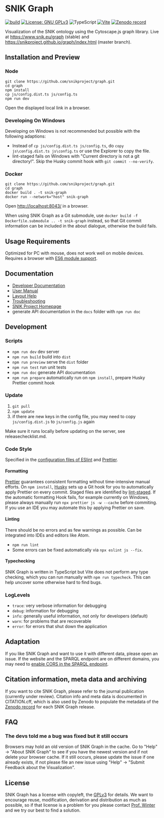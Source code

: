 # SNIK Graph

[![build](https://github.com/snikproject/graph/actions/workflows/build.yml/badge.svg)](https://github.com/snikproject/graph/actions/workflows/build.yml)
[![License: GNU GPLv3](https://img.shields.io/badge/license-GPL-blue)](LICENSE)
![TypeScript](https://badges.aleen42.com/src/typescript.svg)
[![Vite](https://badges.aleen42.com/src/vitejs.svg)](https://vitejs.dev/)
[![Zenodo record](https://zenodo.org/badge/DOI/10.5281/zenodo.11997333.svg)](https://doi.org/10.5281/zenodo.11997333)

Visualization of the SNIK ontology using the Cytoscape.js graph library.
Live at <https://www.snik.eu/graph> (stable) and <https://snikproject.github.io/graph/index.html> (master branch).
<!--Browse the code documentation [here](https://snikproject.github.io/graph/index.html)!-->

## Installation and Preview

### Node

    git clone https://github.com/snikproject/graph.git
    cd graph
    npm install
    cp js/config.dist.ts js/config.ts
    npm run dev 

Open the displayed local link in a browser.

### Developing On Windows

Developing on Windows is not recommended but possible with the following adaptions:

* Instead of `cp js/config.dist.ts js/config.ts`, do `copy js\config.dist.ts js\config.ts` or use the Explorer to copy the file.
* lint-staged fails on Windows with "Current directory is not a git directory!". Skip the Husky commit hook with `git commit --no-verify`.

### Docker

    git clone https://github.com/snikproject/graph.git
    cd graph
    docker build . -t snik-graph
    docker run --network="host" snik-graph

Open <http://localhost:8043/> in a browser.

When using SNIK Graph as a Git submodule, use `docker build -f Dockerfile.submodule .. -t snik-graph` instead, so that Git commit information can be included in the about dialogue, otherwise the build fails.

## Usage Requirements
Optimized for PC with mouse, does not work well on mobile devices.
Requires a browser with [ES6 module support](https://caniuse.com/es6-module).

## Documentation

* [Developer Documentation](https://snikproject.github.io/graph/doc)
* [User Manual](https://www.snik.eu/graph/html/manual.html)
* [Layout Help](https://www.snik.eu/graph/html/layoutHelp.html)
* [Troubleshooting](https://www.snik.eu/graph/html/troubleshooting.html)
* [SNIK Project Homepage](https://www.snik.eu/)
* generate API documentation in the `docs` folder with `npm run doc`

## Development

### Scripts
* `npm run dev` dev server
* `npm run build` build into `dist`
* `npm run preview` serve the `dist` folder
* `npm run test` run unit tests
* `npm run doc` generate API documentation
* `npm run prepare` automatically run on `npm install`, prepare Husky Prettier commit hook

### Update
1. `git pull`
2. `npm update`
3. if there are new keys in the config file, you may need to copy `js/config.dist.js` to `js/config.js` again

Make sure it runs locally before updating on the server, see releasechecklist.md.

### Code Style
Specified in the [configuration files of ESlint](.eslintrc.json) and [Prettier](.prettierrc).

#### Formatting
[Prettier](https://prettier.io/) guarantees consistent formatting without time-intensive manual efforts.
On `npm install`, [Husky](https://github.com/typicode/husky) sets up a Git hook for you to automatically apply Prettier on every commit.
Staged files are identified by [lint-staged](https://github.com/okonet/lint-staged).
If the automatic formatting Hook fails, for example currently on Windows, please always manually run `npx prettier js -w --cache` before commiting.
If you use an IDE you may automate this by applying Prettier on save.

#### Linting
There should be no errors and as few warnings as possible.
Can be integrated into IDEs and editors like Atom.

- `npm run lint`
- Some errors can be fixed automatically via `npx eslint js --fix`.

#### Typechecking

SNIK Graph is written in TypeScript but Vite does not perform any type checking, which you can run manually with `npm run typecheck`.
This can help uncover some otherwise hard to find bugs.

### LogLevels
* `trace`: very verbose information for debugging
* `debug`: information for debugging
* `info`: generally useful information, not only for developers (default)
* `warn`: for problems that are recoverable
* `error`: for errors that shut down the application

## Adaptation
If you like SNIK Graph and want to use it with different data, please open an issue.
If the website and the SPARQL endpoint are on different domains, you may need to [enable CORS in the SPARQL endpoint](http://vos.openlinksw.com/owiki/wiki/VOS/VirtTipsAndTricksCORsEnableSPARQLURLs).

## Citation information, meta data and archiving

If you want to cite SNIK Graph, please refer to the journal publication (currently under review).
Citation info and meta data is documented in CITATION.cff, which is also used by Zenodo to populate the metadata of the [Zenodo record](https://doi.org/10.5281/zenodo.11997333) for each SNIK Graph release.

## FAQ

### The devs told me a bug was fixed but it still occurs
Browsers may hold an old version of SNIK Graph in the cache.
Go to "Help" -> "About SNIK Graph" to see if you have the newest version and if not delete your browser cache.
If it still occurs, please update the issue if one already exists, if not please file an new issue using "Help" -> "Submit Feedback about the Visualization".

## License
SNIK Graph has a license with copyleft, the [GPLv3](LICENSE) for details.
We want to encourage reuse, modification, derivation and distribution as much as possible, so if that license is a problem for you please contact [Prof. Winter](https://www.people.imise.uni-leipzig.de/alfred.winter) and we try our best to find a solution.
